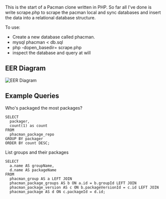 This is the start of a Pacman clone written in PHP.  So far all I've done is write scrape.php to scrape the pacman local and sync databases and insert the data into a relational database structure.

To use:

* Create a new database called phacman.
* mysql phacman < db.sql
* php -dopen_basedir= scrape.php 
* inspect the database and query at will

## EER Diagram

![EER Diagram](http://www.andrewrose.co.uk/phacman2.png "EER Diagram")

## Example Queries

Who's packaged the most packages?
```
SELECT
  packager,
  count(1) as count
FROM
  phacman_package_repo
GROUP BY packager
ORDER BY count DESC;
```

List groups and their packages
```
SELECT
  a.name AS groupName,
  d.name AS packageName
FROM
  phacman_group AS a LEFT JOIN
  phacman_package_groups AS b ON a.id = b.groupId LEFT JOIN
  phacman_package_version AS c ON b.packageVersionId = c.id LEFT JOIN
  phacman_package AS d ON c.packageId = d.id;
```

